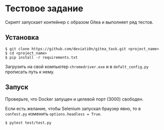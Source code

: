 # Тестовое задание

Скрипт запускает контейнер с образом Gitea и выполняет ряд тестов.

## Установка 

``` commandline
$ git clone https://github.com/deviati0n/gitea_task.git <project_name>
$ cd <project_name>
$ pip install -r requirements.txt
```

Загрузить на свой компьютер `chromedriver.exe`  и в `defalt_config.py` прописать путь к нему.


## Запуск
Проверьте, что Docker запущен и целевой порт (3000) свободен. 

Если есть желание, чтобы Selenium запускал браузер явно, то в `confest.py`
изменить `options.headless = True`.

``` commandline
$ pytest test/test.py
```